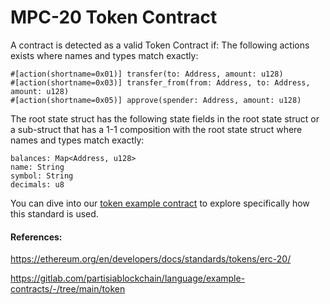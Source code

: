 # MPC-20 Token Contract

A contract is detected as a valid Token Contract if:
The following actions exists where names and types match exactly:
```
#[action(shortname=0x01)] transfer(to: Address, amount: u128)
#[action(shortname=0x03)] transfer_from(from: Address, to: Address, amount: u128)
#[action(shortname=0x05)] approve(spender: Address, amount: u128)
```

The root state struct has the following state fields in the root state struct or a sub-struct that has a 1-1 composition with the root state struct where names and types match exactly:
```
balances: Map<Address, u128>
name: String
symbol: String
decimals: u8
```

You can dive into our [token example contract](https://gitlab.com/partisiablockchain/language/example-contracts/-/tree/main/token) to explore specifically how this standard is used.

#### References:
https://ethereum.org/en/developers/docs/standards/tokens/erc-20/

https://gitlab.com/partisiablockchain/language/example-contracts/-/tree/main/token
